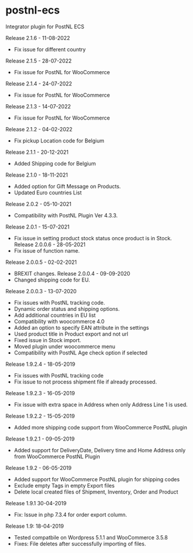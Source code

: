 # postnl-ecs

Integrator plugin for PostNL ECS

Release 2.1.6 - 11-08-2022

- Fix issue for different country

Release 2.1.5 - 28-07-2022

- Fix issue for PostNL for WooCommerce

Release 2.1.4 - 24-07-2022

- Fix issue for PostNL for WooCommerce

Release 2.1.3 - 14-07-2022

- Fix issue for PostNL for WooCommerce

Release 2.1.2 - 04-02-2022

- Fix pickup Location code for Belgium

Release 2.1.1 - 20-12-2021

- Added Shipping code for Belgium

Release 2.1.0 - 18-11-2021

- Added option for Gift Message on Products.
- Updated Euro countries List

Release 2.0.2 - 05-10-2021

- Compatibility with PostNL Plugin Ver 4.3.3.

Release 2.0.1 - 15-07-2021

- Fix issue in setting product stock status once product is in Stock.
  Release 2.0.0.6 - 28-05-2021
- Fix issue of function name.

Release 2.0.0.5 - 02-02-2021

- BREXIT changes.
  Release 2.0.0.4 - 09-09-2020
- Changed shipping code for EU.

Release 2.0.0.3 - 13-07-2020

- Fix issues with PostNL tracking code.
- Dynamic order status and shipping options.
- Add additional countries in EU list
- Compatibility with woocommerce 4.0
- Added an option to specify EAN attribute in the settings
- Used product title in Product export and not url
- Fixed issue in Stock import.
- Moved plugin under woocommerce menu
- Compatibility with PostNL Age check option if selected

Release 1.9.2.4 - 18-05-2019

- Fix issues with PostNL tracking code
- Fix issue to not process shipment file if already processed.

Release 1.9.2.3 - 16-05-2019

- Fix issue with extra space in Address when only Address Line 1 is used.

Release 1.9.2.2 - 15-05-2019

- Added more shipping code support from WooCommerce PostNL plugin

Release 1.9.2.1 - 09-05-2019

- Added support for DeliveryDate, Delivery time and Home Address only from WooCommerce PostNL Plugin

Release 1.9.2 - 06-05-2019

- Added support for WooCommerce PostNL plugin for shipping codes
- Exclude empty Tags in empty Export files
- Delete local created files of Shipment, Inventory, Order and Product

Release 1.9.1 30-04-2019

- Fix: Issue in php 7.3.4 for order export column.

Release 1.9: 18-04-2019

- Tested compatbile on Wordpress 5.1.1 and WooCommerce 3.5.8
- Fixes: File deletes after successfully importing of files.
